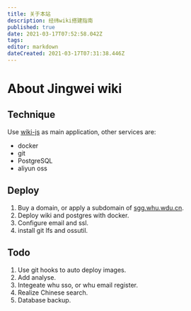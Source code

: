 ```yaml
---
title: 关于本站
description: 经纬wiki搭建指南
published: true
date: 2021-03-17T07:52:58.042Z
tags: 
editor: markdown
dateCreated: 2021-03-17T07:31:38.446Z
---
```


# About Jingwei wiki

## Technique

Use [wiki-js](https://github.com/Requarks/wiki) as main application, other services are:
  - docker
  - git
  - PostgreSQL
  - aliyun oss

## Deploy

1. Buy a domain, or apply a subdomain of [sgg.whu.wdu.cn](https://www.sgg.whu.edu.cn).
2. Deploy wiki and postgres with docker.
3. Configure email and ssl.
4. install git lfs and ossutil.

## Todo

1. Use git hooks to auto deploy images.
2. Add analyse.
3. Integeate whu sso, or whu email register.
4. Realize Chinese search.
5. Database backup.

